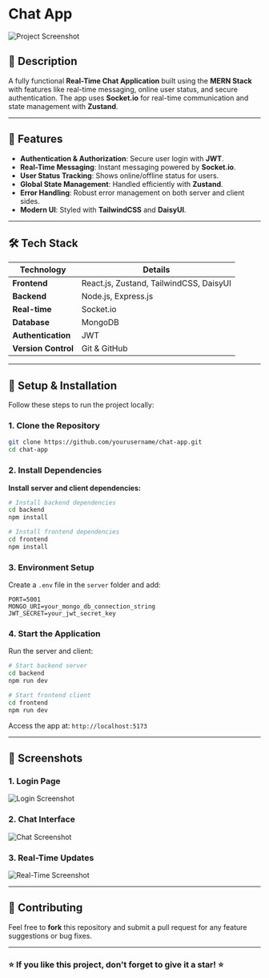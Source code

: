 # Chat App

![Project Screenshot](https://drive.google.com/file/d/1neXqSpM1jt8ELdXkZEKZfXQMLUDeqtE_/view?usp=sharing)

## 📜 **Description**
A fully functional **Real-Time Chat Application** built using the **MERN Stack** with features like real-time messaging, online user status, and secure authentication. The app uses **Socket.io** for real-time communication and state management with **Zustand**.

---

## 🚀 **Features**
- **Authentication & Authorization**: Secure user login with **JWT**.
- **Real-Time Messaging**: Instant messaging powered by **Socket.io**.
- **User Status Tracking**: Shows online/offline status for users.
- **Global State Management**: Handled efficiently with **Zustand**.
- **Error Handling**: Robust error management on both server and client sides.
- **Modern UI**: Styled with **TailwindCSS** and **DaisyUI**.

---

## 🛠 **Tech Stack**

| **Technology**    | **Details**                 |
|--------------------|-----------------------------|
| **Frontend**       | React.js, Zustand, TailwindCSS, DaisyUI |
| **Backend**        | Node.js, Express.js        |
| **Real-time**      | Socket.io                  |
| **Database**       | MongoDB                    |
| **Authentication** | JWT                        |
| **Version Control**| Git & GitHub               |

---

## 🔧 **Setup & Installation**
Follow these steps to run the project locally:

### 1. Clone the Repository
```bash
git clone https://github.com/yourusername/chat-app.git
cd chat-app
```

### 2. Install Dependencies
**Install server and client dependencies:**
```bash
# Install backend dependencies
cd backend
npm install

# Install frontend dependencies
cd frontend
npm install
```

### 3. Environment Setup
Create a `.env` file in the `server` folder and add:
```env
PORT=5001
MONGO_URI=your_mongo_db_connection_string
JWT_SECRET=your_jwt_secret_key
```

### 4. Start the Application
Run the server and client:
```bash
# Start backend server
cd backend
npm run dev

# Start frontend client
cd frontend
npm run dev
```
Access the app at: `http://localhost:5173`

---

## 📸 **Screenshots**
### **1. Login Page**
![Login Screenshot](https://via.placeholder.com/600x300.png?text=Login+Page)

### **2. Chat Interface**
![Chat Screenshot](https://via.placeholder.com/600x300.png?text=Chat+Interface)

### **3. Real-Time Updates**
![Real-Time Screenshot](https://via.placeholder.com/600x300.png?text=Real-Time+Updates)

---

## 🤝 **Contributing**
Feel free to **fork** this repository and submit a pull request for any feature suggestions or bug fixes.

---

### ⭐ **If you like this project, don't forget to give it a star!** ⭐


